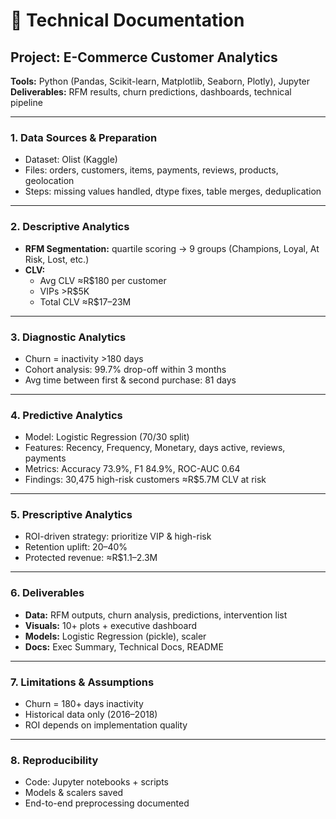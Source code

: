 # 📑 Technical Documentation  

## Project: E-Commerce Customer Analytics  
**Tools:** Python (Pandas, Scikit-learn, Matplotlib, Seaborn, Plotly), Jupyter  
**Deliverables:** RFM results, churn predictions, dashboards, technical pipeline  

---

### 1. Data Sources & Preparation  
- Dataset: Olist (Kaggle)  
- Files: orders, customers, items, payments, reviews, products, geolocation  
- Steps: missing values handled, dtype fixes, table merges, deduplication  

---

### 2. Descriptive Analytics  
- **RFM Segmentation:** quartile scoring → 9 groups (Champions, Loyal, At Risk, Lost, etc.)  
- **CLV:**  
  - Avg CLV ≈R$180 per customer  
  - VIPs >R$5K  
  - Total CLV ≈R$17–23M  

---

### 3. Diagnostic Analytics  
- Churn = inactivity >180 days  
- Cohort analysis: 99.7% drop-off within 3 months  
- Avg time between first & second purchase: 81 days  

---

### 4. Predictive Analytics  
- Model: Logistic Regression (70/30 split)  
- Features: Recency, Frequency, Monetary, days active, reviews, payments  
- Metrics: Accuracy 73.9%, F1 84.9%, ROC-AUC 0.64  
- Findings: 30,475 high-risk customers ≈R$5.7M CLV at risk  

---

### 5. Prescriptive Analytics  
- ROI-driven strategy: prioritize VIP & high-risk  
- Retention uplift: 20–40%  
- Protected revenue: ≈R$1.1–2.3M  

---

### 6. Deliverables  
- **Data:** RFM outputs, churn analysis, predictions, intervention list  
- **Visuals:** 10+ plots + executive dashboard  
- **Models:** Logistic Regression (pickle), scaler  
- **Docs:** Exec Summary, Technical Docs, README  

---

### 7. Limitations & Assumptions  
- Churn = 180+ days inactivity  
- Historical data only (2016–2018)  
- ROI depends on implementation quality  

---

### 8. Reproducibility  
- Code: Jupyter notebooks + scripts  
- Models & scalers saved  
- End-to-end preprocessing documented  
